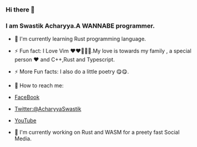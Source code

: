 ### Hi there 👋

<!--
**arpangreat/arpangreat** is a ✨ _special_ ✨ repository because its `README.md` (this file) appears on your GitHub profile.

Here are some ideas to get you started:

- 🔭 I’m currently working on ...
- 🌱 I’m currently learning ...
- 👯 I’m looking to collaborate on ...
- 🤔 I’m looking for help with ...
- 💬 Ask me about ...
- 📫 How to reach me: ...
- 😄 Pronouns: ...
- ⚡ Fun fact: ...
-->
### I am Swastik Acharyya.A WANNABE programmer.
- 🌱 I'm currently learning Rust programming language.

- ⚡ Fun fact: I Love Vim ❤️❤️🥰😍😋.My love is towards my family , a special person ❤️ and C++,Rust and Typescript.

- ⚡ More Fun facts: I also do a little poetry 😋😋.

- 📮 How to reach me: 
- [FaceBook](https://www.facebook.com/profile.php?id=100010471426714)

- [Twitter:@AcharyyaSwastik](https://twitter.com/AcharyyaSwastik?s=09)

- [YouTube](https://www.youtube.com/channel/UCfRYykc5s_0vuExjBS-00kQ)

- 🔭 I'm currently working on Rust and WASM for a preety fast Social Media.
